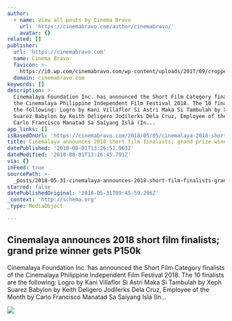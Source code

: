 ```yaml
---
author:
  - name: View all posts by Cinema Bravo
    url: 'https://cinemabravo.com/author/cinemabravo/'
    avatar: {}
related: []
publisher:
  url: 'https://cinemabravo.com'
  name: Cinema Bravo
  favicon: >-
    https://i0.wp.com/cinemabravo.com/wp-content/uploads/2017/09/cropped-cinema-bravo-square-logo.jpg?fit=192%2C192&ssl=1
  domain: cinemabravo.com
keywords: []
description: >-
  Cinemalaya Foundation Inc. has announced the Short Film Category finalists of
  the Cinemalaya Philippine Independent Film Festival 2018. The 10 finalists are
  the following: Logro by Kani Villaflor Si Astri Maka Si Tambulah by Xeph
  Suarez Babylon by Keith Deligero Jodilerks Dela Cruz, Employee of the Month by
  Carlo Francisco Manatad Sa Saíyang Islá (In...
app_links: []
isBasedOnUrl: 'https://cinemabravo.com/2018/05/05/cinemalaya-2018-short-films/'
title: Cinemalaya announces 2018 short film finalists; grand prize winner gets P150k
datePublished: '2018-08-01T13:26:51.963Z'
dateModified: '2018-08-01T13:26:45.791Z'
via: {}
inFeed: true
sourcePath: >-
  _posts/2018-05-31-cinemalaya-announces-2018-short-film-finalists-grand-prize.md
starred: false
datePublishedOriginal: '2018-05-31T09:45:59.296Z'
_context: 'http://schema.org'
_type: MediaObject

---
```

<article style=""><h1>Cinemalaya announces 2018 short film finalists; grand prize winner gets P150k</h1><p>Cinemalaya Foundation Inc. has announced the Short Film Category finalists of the Cinemalaya Philippine Independent Film Festival 2018. The 10 finalists are the following: Logro by Kani Villaflor Si Astri Maka Si Tambulah by Xeph Suarez Babylon by Keith Deligero Jodilerks Dela Cruz, Employee of the Month by Carlo Francisco Manatad Sa Saíyang Islá (In...</p><img src="https://i0.wp.com/cinemabravo.com/wp-content/uploads/2016/08/cinemalaya-film-festival-2017.png?fit=800%2C419&amp;ssl=1" /></article>
